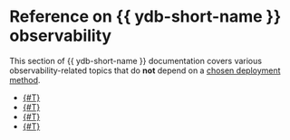 # Reference on {{ ydb-short-name }} observability

This section of {{ ydb-short-name }} documentation covers various observability-related topics that do **not** depend on a [chosen deployment method](../../devops/index.md).

* [{#T}](metrics/index.md)
* [{#T}](metrics/grafana-dashboards.md)
* [{#T}](tracing/setup.md)
* [{#T}](tracing/external-traces.md)